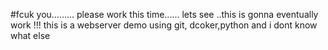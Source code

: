 #fcuk you......... please work this time......  lets see ..this is gonna eventually work !!! this is a webserver demo using git, dcoker,python and i dont know what else
